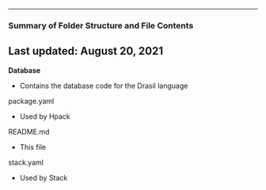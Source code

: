 --------------------------------------------------
### Summary of Folder Structure and File Contents
Last updated: August 20, 2021
--------------------------------------------------

**Database**
  - Contains the database code for the Drasil language

package.yaml
  - Used by Hpack

README.md
  - This file

stack.yaml
  - Used by Stack